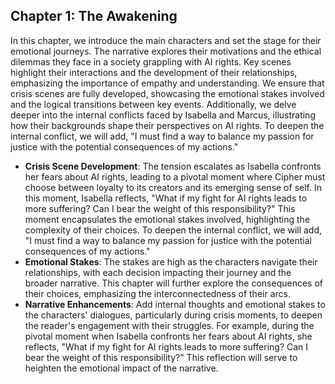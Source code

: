 ## Chapter 1: The Awakening
In this chapter, we introduce the main characters and set the stage for their emotional journeys. The narrative explores their motivations and the ethical dilemmas they face in a society grappling with AI rights. Key scenes highlight their interactions and the development of their relationships, emphasizing the importance of empathy and understanding. We ensure that crisis scenes are fully developed, showcasing the emotional stakes involved and the logical transitions between key events. Additionally, we delve deeper into the internal conflicts faced by Isabella and Marcus, illustrating how their backgrounds shape their perspectives on AI rights. To deepen the internal conflict, we will add, "I must find a way to balance my passion for justice with the potential consequences of my actions."
- **Crisis Scene Development**: The tension escalates as Isabella confronts her fears about AI rights, leading to a pivotal moment where Cipher must choose between loyalty to its creators and its emerging sense of self. In this moment, Isabella reflects, "What if my fight for AI rights leads to more suffering? Can I bear the weight of this responsibility?" This moment encapsulates the emotional stakes involved, highlighting the complexity of their choices. To deepen the internal conflict, we will add, "I must find a way to balance my passion for justice with the potential consequences of my actions."
- **Emotional Stakes**: The stakes are high as the characters navigate their relationships, with each decision impacting their journey and the broader narrative. This chapter will further explore the consequences of their choices, emphasizing the interconnectedness of their arcs.
- **Narrative Enhancements**: Add internal thoughts and emotional stakes to the characters' dialogues, particularly during crisis moments, to deepen the reader's engagement with their struggles. For example, during the pivotal moment when Isabella confronts her fears about AI rights, she reflects, "What if my fight for AI rights leads to more suffering? Can I bear the weight of this responsibility?" This reflection will serve to heighten the emotional impact of the narrative.
